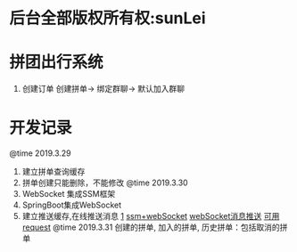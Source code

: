 # 后台全部版权所有权:sunLei
# 拼团出行系统
1. 创建订单
创建拼单-> 绑定群聊-> 默认加入群聊
# 开发记录
@time 2019.3.29
1. 建立拼单查询缓存
2. 拼单创建只能删除，不能修改
@time 2019.3.30
1. WebSocket 集成SSM框架
2. SpringBoot集成WebSocket
3. 建立推送缓存,在线推送消息
[1](https://www.cnblogs.com/chenyuanbo/p/10060505.html)
[ssm+webSocket](https://blog.csdn.net/qq_33683097/article/details/80692886)
[webSocket消息推送](https://www.cnblogs.com/best/p/5695570.html)
[可用](https://blog.csdn.net/qq_35515521/article/details/78610847)
[request](https://blog.csdn.net/err118/article/details/78284129/)
@time 2019.3.31
创建的拼单,
加入的拼单,
历史拼单：包括取消的拼单


